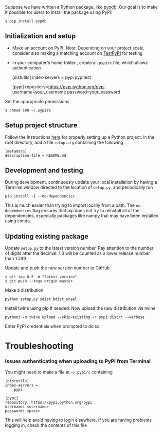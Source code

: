Suppose we have written a Python package, like [pypdb](). Our goal is to make it possible for users to install the package using PyPI:

	$ pip install pypdb

## Initialization and setup

+ Make an account on [PyPI](https://pypi.org/account/register/). Note: Depending on your project scale, consider also making a matching account on [TestPyPI](https://test.pypi.org/account/register/) for testing
+ In your computer's home folder , create a `.pypirc` file, which allows authentication

	[distutils]
	index-servers =
	  pypi
	  pypitest

	[pypi]
	repository=https://pypi.python.org/pypi
	username=your_username
	password=your_password

Set the appropriate permissions

	$ chmod 600 ~/.pypirc

## Setup project structure

Follow the instructions [here](howto_python_project.md) for properly setting up a Python project. In the root directory, add a file `setup.cfg` containing the following

	[metadata]
	description-file = README.md

## Development and testing

During development, continuously update your local installation by having a Terminal window directed to the location of `setup.py`, and periodically run 

	pip install -I --no-dependencies .

This is much easier than trying to import locally from a path. The `no-dependencies` flag ensures that pip does not try to reinstall all of the dependencies, especially packages like numpy that may have been installed using conda.

## Updating existing package

Update `setup.py` to the latest version number. Pay attention to the number of digits after the decimal: 1.3 will be counted as a lower release number than 1.299

Update and push the new version number to GitHub

    $ git tag 0.5 -m "latest version"
    $ git push --tags origin master

Make a distribution

	python setup.py sdist bdist_wheel

Install twine using pip if needed. Now upload the new distribution via twine

	python3 -m twine upload --skip-existing -r pypi dist/* --verbose

Enter PyPI credentials when prompted to do so

# Troubleshooting


### Issues authenticating when uploading to PyPI from Terminal

You might need to make a file at `~/.pypirc` containing

	[distutils]
	index-servers =
	    pypi

	[pypi]
	repository: https://pypi.python.org/pypi
	username: <username>
	password: <pass>

This will help avoid having to login elsewhere. If you are having problems logging in, check the contents of this file